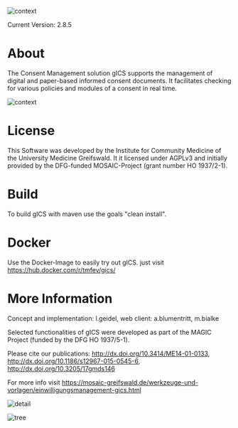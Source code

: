 ![context](https://user-images.githubusercontent.com/22166209/47565115-a5001c80-d927-11e8-8591-9e7937a26faa.PNG)

Current Version: 2.8.5

# About #
The Consent Management solution gICS supports the management of digital and paper-based informed consent documents. It facilitates checking for various policies and modules of a consent in real time.

![context](https://user-images.githubusercontent.com/22166209/42631209-c1a9e236-85d9-11e8-94e8-74b5022a2f43.PNG)

# License
This Software was developed by the Institute for Community Medicine of the University Medicine Greifswald. It it licensed under AGPLv3 and initially provided by the DFG-funded MOSAIC-Project (grant number HO 1937/2-1).

# Build
To build gICS with maven use the goals "clean install".

# Docker
Use the Docker-Image to easily try out gICS. just visit https://hub.docker.com/r/tmfev/gics/

# More Information
Concept and implementation: l.geidel, web client: a.blumentritt, m.bialke

Selected functionalities of gICS were developed as part of the MAGIC Project (funded by the DFG HO 1937/5-1).

Please cite our publications: 
http://dx.doi.org/10.3414/ME14-01-0133, 
http://dx.doi.org/10.1186/s12967-015-0545-6, 
http://dx.doi.org/10.3205/17gmds146

For more info visit https://mosaic-greifswald.de/werkzeuge-und-vorlagen/einwilligungsmanagement-gics.html



![detail](https://user-images.githubusercontent.com/22166209/42631227-d0d2c688-85d9-11e8-9612-4f7994d4e49c.PNG)

![tree](https://user-images.githubusercontent.com/22166209/42631235-da0df7b8-85d9-11e8-9069-a3d4ad62cd53.PNG)
